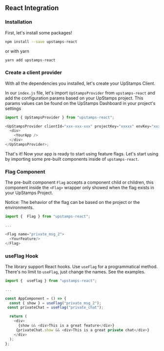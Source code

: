 ## React Integration

### Installation

First, let's install some packages!

```bash
npm install --save upstamps-react
```

or with yarn

```bash
yarn add upstamps-react
```

### Create a client provider

With all the dependencies you installed, let's create your UpStamps Client.

In our `index.js` file, let's import `UpStampsProvider` from `upstamps-react` and add the configuration params based on your UpStamps project. This params values can be found on the UpStamps Dashboard in your project's settings

```js
import { UpStampsProvider } from "upstamps-react";

<UpStampsProvider clientId="xxx-xxx-xxx" projectKey="xxxxx" envKey="xxxxx">
  <div>
    <YourApp />
  </div>
</UpStampsProvider>;
```

That's it! Now your app is ready to start using feature flags. Let's start using by importing some pre-built components inside of `upstamps-react`.

### Flag Component

The pre-built component `Flag` accepts a component child or children, this component inside the `<Flag>` wrapper only showed when the flag exists in your UpStamps Project.

Notice: The behavior of the flag can be based on the project or the environments.

```js
import {  Flag } from "upstamps-react";

...

<Flag name="private_msg_2">
  <YourFeature/>
</Flag>

```

### useFlag Hook

The library support React hooks. Use `useFlag` for a programmatical method. There's no limit to `useFlag`, just change the names. See the examples.

```js
import {  useFlag } from "upstamps-react";

...

const AppComponent = () => {
  const { show } = useFlag("private_msg_2");
 const privateChat = useFlag("private_chat");

  return (
    <div>
      {show && <div>This is a great feature</div>}
     {privateChat.show && <div>This is a great private chat</div>}
    </div>
  );
};
```
